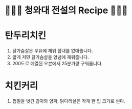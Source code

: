 # 👨🏻‍🍳 청와대 전설의 Recipe 👩🏻‍🍳


# 탄두리치킨

1. 닭가슴살은 우유에 재워 잡내를 없애줍니다.
2. 얇게 저민 닭가슴살을 양념에 재워줍니다.
3. 200도로 예열된 오븐에서 25분가량 구워줍니다.

# 치킨커리

1. 껍질을 벗긴 감자와 양파, 닭다리살은 작게 한 입 크기로 썬다.
